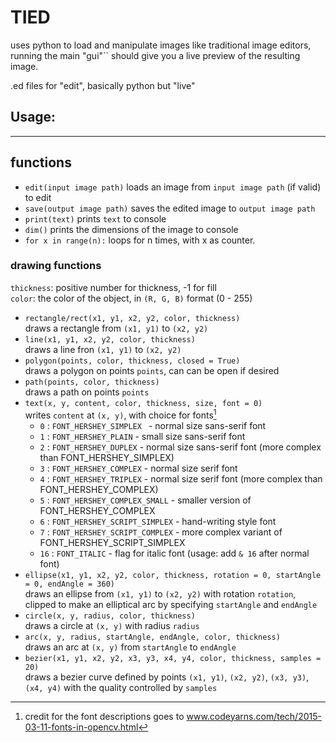 # TIED
uses python to load and manipulate images like traditional image editors, running the main "gui"`` should give you a live preview of the resulting image. 

.ed files for "edit", basically python but "live"

## Usage:

---

## functions

 - `edit(input image path)`
 loads an image from `input image path` (if valid) to edit 
 - `save(output image path)`
 saves the edited image to `output image path`
 - `print(text)`
 prints `text` to console
 - `dim()`
 prints the dimensions of the image to console
 - `for x in range(n):` 
 loops for n times, with x as counter. 

### drawing functions
`thickness`: positive number for thickness, -1 for fill  
`color`: the color of the object, in `(R, G, B)` format (0 - 255) 
 - `rectangle/rect(x1, y1, x2, y2, color, thickness)`  
 draws a rectangle from `(x1, y1)` to `(x2, y2)`  
 - `line(x1, y1, x2, y2, color, thickness)`  
 draws a line fron `(x1, y1)` to `(x2, y2)`  
 - `polygon(points, color, thickness, closed = True)`  
 draws a polygon on points `points`, can can be open if desired  
 - `path(points, color, thickness)`  
 draws a path on points `points`  
 - `text(x, y, content, color, thickness, size, font = 0)`  
 writes `content` at `(x, y)`, with choice for fonts[^1]  
    - `0` : `FONT_HERSHEY_SIMPLEX `       - normal size sans-serif font
    - `1` : `FONT_HERSHEY_PLAIN`          - small size sans-serif font
    - `2` : `FONT_HERSHEY_DUPLEX`         - normal size sans-serif font (more complex than FONT_HERSHEY_SIMPLEX)
    - `3` : `FONT_HERSHEY_COMPLEX`        - normal size serif font
    - `4` : `FONT_HERSHEY_TRIPLEX`        - normal size serif font (more complex than FONT_HERSHEY_COMPLEX)
    - `5` : `FONT_HERSHEY_COMPLEX_SMALL`  - smaller version of FONT_HERSHEY_COMPLEX
    - `6` : `FONT_HERSHEY_SCRIPT_SIMPLEX` - hand-writing style font
    - `7` : `FONT_HERSHEY_SCRIPT_COMPLEX` - more complex variant of FONT_HERSHEY_SCRIPT_SIMPLEX
    - `16` : `FONT_ITALIC`                - flag for italic font (usage: add `& 16` after normal font)
 - `ellipse(x1, y1, x2, y2, color, thickness, rotation = 0, startAngle = 0, endAngle = 360)`  
 draws an ellipse from `(x1, y1)` to `(x2, y2)` with rotation `rotation`, clipped to make an elliptical arc by specifying `startAngle` and `endAngle`  
 - `circle(x, y, radius, color, thickness)`  
 draws a circle at `(x, y)` with radius `radius`  
 - `arc(x, y, radius, startAngle, endAngle, color, thickness)`  
 draws an arc at `(x, y)` from `startAngle` to `endAngle`  
 - `bezier(x1, y1, x2, y2, x3, y3, x4, y4, color, thickness, samples = 20)`  
 draws a bezier curve defined by points `(x1, y1)`, `(x2, y2)`, `(x3, y3)`, `(x4, y4)` with the quality controlled by `samples`  

 [^1]: credit for the font descriptions goes to www.codeyarns.com/tech/2015-03-11-fonts-in-opencv.html
